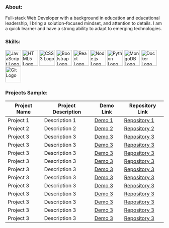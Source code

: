 ### About:
Full-stack Web Developer with a background in education and educational leadership, I bring a solution-focused mindset, and attention to details. I am a quick learner and have a strong ability to adapt to emerging technologies.
### Skills:
<div>
  <img src="https://upload.wikimedia.org/wikipedia/commons/thumb/6/6a/JavaScript-logo.png/200px-JavaScript-logo.png" alt="JavaScript Logo" width="50" height="50" />
  <img src="https://upload.wikimedia.org/wikipedia/commons/thumb/6/61/HTML5_logo_and_wordmark.svg/800px-HTML5_logo_and_wordmark.svg.png" alt="HTML5 Logo" width="50" height="50" />
  <img src="https://upload.wikimedia.org/wikipedia/commons/d/d5/CSS3_logo_and_wordmark.svg" alt="CSS3 Logo" width="50" height="50" />
  <img src="https://upload.wikimedia.org/wikipedia/commons/thumb/b/b2/Bootstrap_logo.svg/1200px-Bootstrap_logo.svg.png" alt="Bootstrap Logo" width="50" height="50" />
  <img src="https://upload.wikimedia.org/wikipedia/commons/thumb/a/a7/React-icon.svg/1200px-React-icon.svg.png" alt="React Logo" width="50" height="50" />
    <img src="https://upload.wikimedia.org/wikipedia/commons/thumb/d/d9/Node.js_logo.svg/1200px-Node.js_logo.svg.png" alt="Node.js Logo" width="50" height="50" />
  <img src="https://cdn-images-1.medium.com/max/871/1*d2zLEjERsrs1Rzk_95QU9A.png" alt="Python Logo" width="50" height="50" />
  <img src="https://upload.wikimedia.org/wikipedia/commons/thumb/9/93/MongoDB_Logo.svg/2560px-MongoDB_Logo.svg.png" alt="MongoDB Logo" width="50" height="50" />
  <img src="https://miro.medium.com/v2/resize:fit:1050/1*acfAKaDI7uv5GyFnJmiPhA.png" alt="Docker Logo" width="50" height="50" />
  <img src="https://upload.wikimedia.org/wikipedia/commons/thumb/3/3f/Git_icon.svg/2000px-Git_icon.svg.png" alt="Git Logo" width="50" height="50" />
</div>


### **Projects Sample:**

| Project Name | Project Description | Demo Link | Repository Link |
|--------------|------------------|-----------|-----------------|
| Project 1    | Description 1    | [Demo 1](https://example.com)     | [Repository 1](https://github.com/your-username/repo1) |
| Project 2    | Description 2    | [Demo 2](https://example.com)     | [Repository 2](https://github.com/your-username/repo2) |
| Project 3    | Description 3    | [Demo 3](https://example.com)     | [Repository 3](https://github.com/your-username/repo3) |
| Project 3    | Description 3    | [Demo 3](https://example.com)     | [Repository 3](https://github.com/your-username/repo3) |
| Project 3    | Description 3    | [Demo 3](https://example.com)     | [Repository 3](https://github.com/your-username/repo3) |
| Project 3    | Description 3    | [Demo 3](https://example.com)     | [Repository 3](https://github.com/your-username/repo3) |
| Project 3    | Description 3    | [Demo 3](https://example.com)     | [Repository 3](https://github.com/your-username/repo3) |
| Project 3    | Description 3    | [Demo 3](https://example.com)     | [Repository 3](https://github.com/your-username/repo3) |
| Project 3    | Description 3    | [Demo 3](https://example.com)     | [Repository 3](https://github.com/your-username/repo3) |
| Project 3    | Description 3    | [Demo 3](https://example.com)     | [Repository 3](https://github.com/your-username/repo3) |
| Project 3    | Description 3    | [Demo 3](https://example.com)     | [Repository 3](https://github.com/your-username/repo3) |
| Project 3    | Description 3    | [Demo 3](https://example.com)     | [Repository 3](https://github.com/your-username/repo3) |
| Project 3    | Description 3    | [Demo 3](https://example.com)     | [Repository 3](https://github.com/your-username/repo3) |
